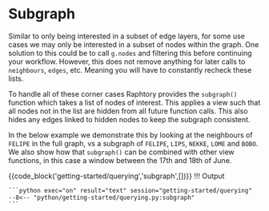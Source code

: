 # Subgraph
Similar to only being interested in a subset of edge layers, for some use cases we may only be interested in a subset of nodes within the graph. One solution to this could be to call `g.nodes` and filtering this before continuing your workflow. However, this does not remove anything for later calls to `neighbours`, `edges`, etc. Meaning you will have to constantly recheck these lists. 

To handle all of these corner cases Raphtory provides the `subgraph()` function which takes a list of nodes of interest. This applies a view such that all nodes not in the list are hidden from all future function calls. This also hides any edges linked to hidden nodes to keep the subgraph consistent. 

In the below example we demonstrate this by looking at the neighbours of `FELIPE` in the full graph, vs a subgraph of `FELIPE`, `LIPS`, `NEKKE`, `LOME` and `BOBO`. We also show how that `subgraph()` can be combined with other view functions, in this case a window between the 17th and 18th of June.


{{code_block('getting-started/querying','subgraph',[])}}
!!! Output

    ```python exec="on" result="text" session="getting-started/querying"
    --8<-- "python/getting-started/querying.py:subgraph"
    ```